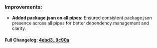 ### **Improvements:**
- **Added package.json on all pipes:** Ensured consistent package.json presence across all pipes for better dependency management and clarity.

#### **Full Changelog:** [4ebd3..9c90a](https://github.com/mediar-ai/screenpipe/compare/4ebd3..9c90a)

